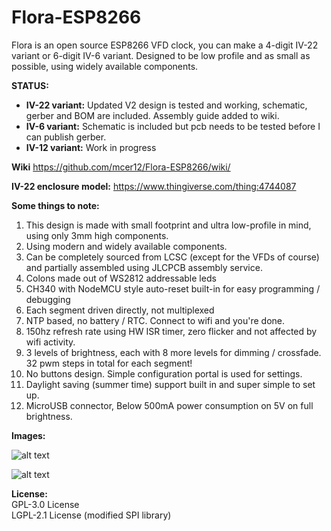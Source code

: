 # Flora-ESP8266
Flora is an open source ESP8266 VFD clock, you can make a 4-digit IV-22 variant or 6-digit IV-6 variant. Designed to be low profile and as small as possible, using widely available components. 

**STATUS:**
- **IV-22 variant:** Updated V2 design is tested and working, schematic, gerber and BOM are included. Assembly guide added to wiki.
- **IV-6 variant:** Schematic is included but pcb needs to be tested before I can publish gerber.
- **IV-12 variant:** Work in progress

**Wiki**
https://github.com/mcer12/Flora-ESP8266/wiki/

**IV-22 enclosure model:**
https://www.thingiverse.com/thing:4744087

**Some things to note:**
1) This design is made with small footprint and ultra low-profile in mind, using only 3mm high components.
2) Using modern and widely available components.
3) Can be completely sourced from LCSC (except for the VFDs of course) and partially assembled using JLCPCB assembly service.
4) Colons made out of WS2812 addressable leds
5) CH340 with NodeMCU style auto-reset built-in for easy programming / debugging
6) Each segment driven directly, not multiplexed
7) NTP based, no battery / RTC. Connect to wifi and you're done.
8) 150hz refresh rate using HW ISR timer, zero flicker and not affected by wifi activity.
9) 3 levels of brightness, each with 8 more levels for dimming / crossfade. 32 pwm steps in total for each segment!
10) No buttons design. Simple configuration portal is used for settings.
11) Daylight saving (summer time) support built in and super simple to set up.
12) MicroUSB connector, Below 500mA power consumption on 5V on full brightness.


**Images:**

![alt text](https://raw.githubusercontent.com/mcer12/Flora-ESP8266/main/Images/clock.jpg)  

![alt text](https://raw.githubusercontent.com/mcer12/Flora-ESP8266/main/Images/screenshot.png)  

**License:**  
GPL-3.0 License  
LGPL-2.1 License (modified SPI library)
